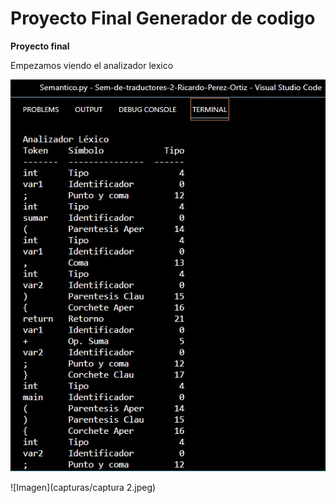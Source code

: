 # Proyecto Final Generador de codigo



**Proyecto final**

Empezamos viendo el analizador lexico 

![Imagen](capturas/captura1.jpeg)

![Imagen](capturas/captura 2.jpeg)

